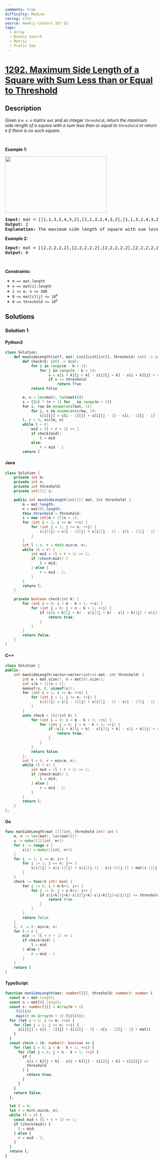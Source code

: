 ```yaml
---
comments: true
difficulty: Medium
rating: 1734
source: Weekly Contest 167 Q3
tags:
  - Array
  - Binary Search
  - Matrix
  - Prefix Sum
---
```


<!-- problem:start -->

# [1292. Maximum Side Length of a Square with Sum Less than or Equal to Threshold](https://leetcode.com/problems/maximum-side-length-of-a-square-with-sum-less-than-or-equal-to-threshold)

## Description

<!-- description:start -->

<p>Given a <code>m x n</code> matrix <code>mat</code> and an integer <code>threshold</code>, return <em>the maximum side-length of a square with a sum less than or equal to </em><code>threshold</code><em> or return </em><code>0</code><em> if there is no such square</em>.</p>

<p>&nbsp;</p>
<p><strong class="example">Example 1:</strong></p>
<img alt="" src="https://fastly.jsdelivr.net/gh/doocs/leetcode@main/solution/1200-1299/1292.Maximum%20Side%20Length%20of%20a%20Square%20with%20Sum%20Less%20than%20or%20Equal%20to%20Threshold/images/e1.png" style="width: 335px; height: 186px;" />
<pre>
<strong>Input:</strong> mat = [[1,1,3,2,4,3,2],[1,1,3,2,4,3,2],[1,1,3,2,4,3,2]], threshold = 4
<strong>Output:</strong> 2
<strong>Explanation:</strong> The maximum side length of square with sum less than 4 is 2 as shown.
</pre>

<p><strong class="example">Example 2:</strong></p>

<pre>
<strong>Input:</strong> mat = [[2,2,2,2,2],[2,2,2,2,2],[2,2,2,2,2],[2,2,2,2,2],[2,2,2,2,2]], threshold = 1
<strong>Output:</strong> 0
</pre>

<p>&nbsp;</p>
<p><strong>Constraints:</strong></p>

<ul>
	<li><code>m == mat.length</code></li>
	<li><code>n == mat[i].length</code></li>
	<li><code>1 &lt;= m, n &lt;= 300</code></li>
	<li><code>0 &lt;= mat[i][j] &lt;= 10<sup>4</sup></code></li>
	<li><code>0 &lt;= threshold &lt;= 10<sup>5</sup></code></li>
</ul>

<!-- description:end -->

## Solutions

<!-- solution:start -->

### Solution 1

<!-- tabs:start -->

#### Python3

```python
class Solution:
    def maxSideLength(self, mat: List[List[int]], threshold: int) -> int:
        def check(k: int) -> bool:
            for i in range(m - k + 1):
                for j in range(n - k + 1):
                    v = s[i + k][j + k] - s[i][j + k] - s[i + k][j] + s[i][j]
                    if v <= threshold:
                        return True
            return False

        m, n = len(mat), len(mat[0])
        s = [[0] * (n + 1) for _ in range(m + 1)]
        for i, row in enumerate(mat, 1):
            for j, x in enumerate(row, 1):
                s[i][j] = s[i - 1][j] + s[i][j - 1] - s[i - 1][j - 1] + x
        l, r = 0, min(m, n)
        while l < r:
            mid = (l + r + 1) >> 1
            if check(mid):
                l = mid
            else:
                r = mid - 1
        return l
```

#### Java

```java
class Solution {
    private int m;
    private int n;
    private int threshold;
    private int[][] s;

    public int maxSideLength(int[][] mat, int threshold) {
        m = mat.length;
        n = mat[0].length;
        this.threshold = threshold;
        s = new int[m + 1][n + 1];
        for (int i = 1; i <= m; ++i) {
            for (int j = 1; j <= n; ++j) {
                s[i][j] = s[i - 1][j] + s[i][j - 1] - s[i - 1][j - 1] + mat[i - 1][j - 1];
            }
        }
        int l = 0, r = Math.min(m, n);
        while (l < r) {
            int mid = (l + r + 1) >> 1;
            if (check(mid)) {
                l = mid;
            } else {
                r = mid - 1;
            }
        }
        return l;
    }

    private boolean check(int k) {
        for (int i = 0; i < m - k + 1; ++i) {
            for (int j = 0; j < n - k + 1; ++j) {
                if (s[i + k][j + k] - s[i][j + k] - s[i + k][j] + s[i][j] <= threshold) {
                    return true;
                }
            }
        }
        return false;
    }
}
```

#### C++

```cpp
class Solution {
public:
    int maxSideLength(vector<vector<int>>& mat, int threshold) {
        int m = mat.size(), n = mat[0].size();
        int s[m + 1][n + 1];
        memset(s, 0, sizeof(s));
        for (int i = 1; i <= m; ++i) {
            for (int j = 1; j <= n; ++j) {
                s[i][j] = s[i - 1][j] + s[i][j - 1] - s[i - 1][j - 1] + mat[i - 1][j - 1];
            }
        }
        auto check = [&](int k) {
            for (int i = 0; i < m - k + 1; ++i) {
                for (int j = 0; j < n - k + 1; ++j) {
                    if (s[i + k][j + k] - s[i][j + k] - s[i + k][j] + s[i][j] <= threshold) {
                        return true;
                    }
                }
            }
            return false;
        };
        int l = 0, r = min(m, n);
        while (l < r) {
            int mid = (l + r + 1) >> 1;
            if (check(mid)) {
                l = mid;
            } else {
                r = mid - 1;
            }
        }
        return l;
    }
};
```

#### Go

```go
func maxSideLength(mat [][]int, threshold int) int {
	m, n := len(mat), len(mat[0])
	s := make([][]int, m+1)
	for i := range s {
		s[i] = make([]int, n+1)
	}
	for i := 1; i <= m; i++ {
		for j := 1; j <= n; j++ {
			s[i][j] = s[i-1][j] + s[i][j-1] - s[i-1][j-1] + mat[i-1][j-1]
		}
	}
	check := func(k int) bool {
		for i := 0; i < m-k+1; i++ {
			for j := 0; j < n-k+1; j++ {
				if s[i+k][j+k]-s[i][j+k]-s[i+k][j]+s[i][j] <= threshold {
					return true
				}
			}
		}
		return false
	}
	l, r := 0, min(m, n)
	for l < r {
		mid := (l + r + 1) >> 1
		if check(mid) {
			l = mid
		} else {
			r = mid - 1
		}
	}
	return l
}
```

#### TypeScript

```ts
function maxSideLength(mat: number[][], threshold: number): number {
  const m = mat.length;
  const n = mat[0].length;
  const s: number[][] = Array(m + 1)
    .fill(0)
    .map(() => Array(n + 1).fill(0));
  for (let i = 1; i <= m; ++i) {
    for (let j = 1; j <= n; ++j) {
      s[i][j] = s[i - 1][j] + s[i][j - 1] - s[i - 1][j - 1] + mat[i - 1][j - 1];
    }
  }
  const check = (k: number): boolean => {
    for (let i = 0; i < m - k + 1; ++i) {
      for (let j = 0; j < n - k + 1; ++j) {
        if (
          s[i + k][j + k] - s[i + k][j] - s[i][j + k] + s[i][j] <=
          threshold
        ) {
          return true;
        }
      }
    }
    return false;
  };

  let l = 0;
  let r = Math.min(m, n);
  while (l < r) {
    const mid = (l + r + 1) >> 1;
    if (check(mid)) {
      l = mid;
    } else {
      r = mid - 1;
    }
  }
  return l;
}
```

<!-- tabs:end -->

<!-- solution:end -->

<!-- problem:end -->
